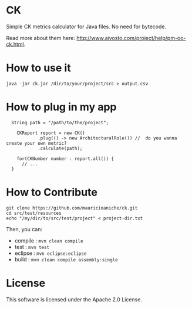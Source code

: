 # CK

Simple CK metrics calculator for Java files. No need for bytecode. 

Read more about them here: http://www.aivosto.com/project/help/pm-oo-ck.html.

# How to use it

```
java -jar ck.jar /dir/to/your/project/src > output.csv
```

# How to plug in my app

```
  String path = "/path/to/the/project";
  
	CKReport report = new CK()
			.plug(() -> new ArchitecturalRole()) //  do you wanna create your own metric?
			.calculate(path);

	for(CKNumber number : report.all()) {
	  // ...
  }
```

# How to Contribute

```
git clone https://github.com/mauricioaniche/ck.git
cd src/test/resources
echo "/my/dir/to/src/test/project" < project-dir.txt
```

Then, you can:

* compile : `mvn clean compile`
* test    : `mvn test`
* eclipse : `mvn eclipse:eclipse`
* build   : `mvn clean compile assembly:single`


# License

This software is licensed under the Apache 2.0 License.
